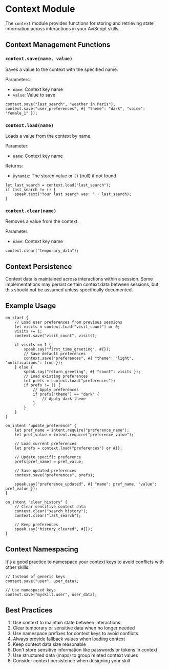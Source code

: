 Context Module
=============

The `context` module provides functions for storing and retrieving state information across interactions in your AviScript skills.

## Context Management Functions

### `context.save(name, value)`
Saves a value to the context with the specified name.

Parameters:
- `name`: Context key name
- `value`: Value to save

```
context.save("last_search", "weather in Paris");
context.save("user_preferences", #{ "theme": "dark", "voice": "female_1" });
```

### `context.load(name)`
Loads a value from the context by name.

Parameter:
- `name`: Context key name

Returns:
- `Dynamic`: The stored value or `()` (null) if not found

```
let last_search = context.load("last_search");
if last_search != () {
    speak.text("Your last search was: " + last_search);
}
```

### `context.clear(name)`
Removes a value from the context.

Parameter:
- `name`: Context key name

```
context.clear("temporary_data");
```

## Context Persistence

Context data is maintained across interactions within a session. Some implementations may persist certain context data between sessions, but this should not be assumed unless specifically documented.

## Example Usage

```
on_start {
    // Load user preferences from previous sessions
    let visits = context.load("visit_count") or 0;
    visits += 1;
    context.save("visit_count", visits);
    
    if visits == 1 {
        speak.say("first_time_greeting", #{});
        // Save default preferences
        context.save("preferences", #{ "theme": "light", "notifications": true });
    } else {
        speak.say("return_greeting", #{ "count": visits });
        // Load existing preferences
        let prefs = context.load("preferences");
        if prefs != () {
            // Apply preferences
            if prefs["theme"] == "dark" {
                // Apply dark theme
            }
        }
    }
}

on_intent "update_preference" {
    let pref_name = intent.require("preference_name");
    let pref_value = intent.require("preference_value");
    
    // Load current preferences
    let prefs = context.load("preferences") or #{};
    
    // Update specific preference
    prefs[pref_name] = pref_value;
    
    // Save updated preferences
    context.save("preferences", prefs);
    
    speak.say("preference_updated", #{ "name": pref_name, "value": pref_value });
}

on_intent "clear_history" {
    // Clear sensitive context data
    context.clear("search_history");
    context.clear("last_search");
    
    // Keep preferences
    speak.say("history_cleared", #{});
}
```

## Context Namespacing

It's a good practice to namespace your context keys to avoid conflicts with other skills:

```
// Instead of generic keys
context.save("user", user_data);

// Use namespaced keys
context.save("myskill.user", user_data);
```

## Best Practices

1. Use context to maintain state between interactions
2. Clear temporary or sensitive data when no longer needed
3. Use namespace prefixes for context keys to avoid conflicts
4. Always provide fallback values when loading context
5. Keep context data size reasonable
6. Don't store sensitive information like passwords or tokens in context
7. Use structured data (maps) to group related context values
8. Consider context persistence when designing your skill